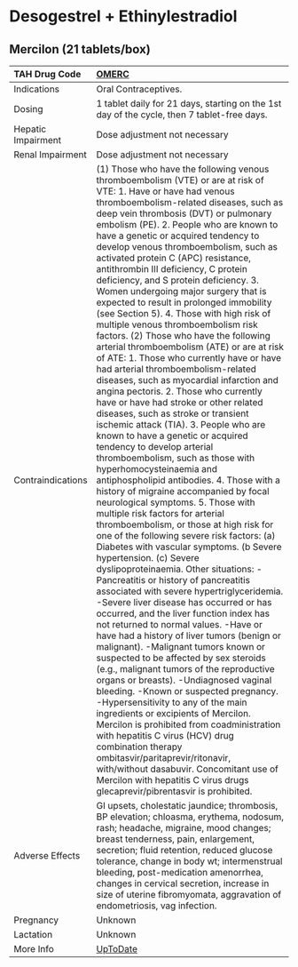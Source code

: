 # Desogestrel + Ethinylestradiol

## Mercilon (21 tablets/box)

| TAH Drug Code      | [OMERC](https://www.tahsda.org.tw/drugs/hissearch.php?drug_code=OMERC)                                                                                                                                                                                                                                                                                                                                                                                                                                                                                                                                                                                                                                                                                                                                                                                                                                                                                                                                                                                                                                                                                                                                                                                                                                                                                                                                                                                                                                                                                                                                                                                                                                                                                                                                                                                                                                                                                                                                                                                                                                                                                                                                                                                                                                                              |
|:-------------------|:------------------------------------------------------------------------------------------------------------------------------------------------------------------------------------------------------------------------------------------------------------------------------------------------------------------------------------------------------------------------------------------------------------------------------------------------------------------------------------------------------------------------------------------------------------------------------------------------------------------------------------------------------------------------------------------------------------------------------------------------------------------------------------------------------------------------------------------------------------------------------------------------------------------------------------------------------------------------------------------------------------------------------------------------------------------------------------------------------------------------------------------------------------------------------------------------------------------------------------------------------------------------------------------------------------------------------------------------------------------------------------------------------------------------------------------------------------------------------------------------------------------------------------------------------------------------------------------------------------------------------------------------------------------------------------------------------------------------------------------------------------------------------------------------------------------------------------------------------------------------------------------------------------------------------------------------------------------------------------------------------------------------------------------------------------------------------------------------------------------------------------------------------------------------------------------------------------------------------------------------------------------------------------------------------------------------------------|
| Indications        | Oral Contraceptives.                                                                                                                                                                                                                                                                                                                                                                                                                                                                                                                                                                                                                                                                                                                                                                                                                                                                                                                                                                                                                                                                                                                                                                                                                                                                                                                                                                                                                                                                                                                                                                                                                                                                                                                                                                                                                                                                                                                                                                                                                                                                                                                                                                                                                                                                                                                |
| Dosing             | 1 tablet daily for 21 days, starting on the 1st day of the cycle, then 7 tablet-free days.                                                                                                                                                                                                                                                                                                                                                                                                                                                                                                                                                                                                                                                                                                                                                                                                                                                                                                                                                                                                                                                                                                                                                                                                                                                                                                                                                                                                                                                                                                                                                                                                                                                                                                                                                                                                                                                                                                                                                                                                                                                                                                                                                                                                                                          |
| Hepatic Impairment | Dose adjustment not necessary                                                                                                                                                                                                                                                                                                                                                                                                                                                                                                                                                                                                                                                                                                                                                                                                                                                                                                                                                                                                                                                                                                                                                                                                                                                                                                                                                                                                                                                                                                                                                                                                                                                                                                                                                                                                                                                                                                                                                                                                                                                                                                                                                                                                                                                                                                       |
| Renal Impairment   | Dose adjustment not necessary                                                                                                                                                                                                                                                                                                                                                                                                                                                                                                                                                                                                                                                                                                                                                                                                                                                                                                                                                                                                                                                                                                                                                                                                                                                                                                                                                                                                                                                                                                                                                                                                                                                                                                                                                                                                                                                                                                                                                                                                                                                                                                                                                                                                                                                                                                       |
| Contraindications  | (1) Those who have the following venous thromboembolism (VTE) or are at risk of VTE: 1. Have or have had venous thromboembolism-related diseases, such as deep vein thrombosis (DVT) or pulmonary embolism (PE). 2. People who are known to have a genetic or acquired tendency to develop venous thromboembolism, such as activated protein C (APC) resistance, antithrombin III deficiency, C protein deficiency, and S protein deficiency. 3. Women undergoing major surgery that is expected to result in prolonged immobility (see Section 5). 4. Those with high risk of multiple venous thromboembolism risk factors. (2) Those who have the following arterial thromboembolism (ATE) or are at risk of ATE: 1. Those who currently have or have had arterial thromboembolism-related diseases, such as myocardial infarction and angina pectoris. 2. Those who currently have or have had stroke or other related diseases, such as stroke or transient ischemic attack (TIA). 3. People who are known to have a genetic or acquired tendency to develop arterial thromboembolism, such as those with hyperhomocysteinaemia and antiphospholipid antibodies. 4. Those with a history of migraine accompanied by focal neurological symptoms. 5. Those with multiple risk factors for arterial thromboembolism, or those at high risk for one of the following severe risk factors: (a) Diabetes with vascular symptoms. (b Severe hypertension. (c) Severe dyslipoproteinaemia. Other situations: -Pancreatitis or history of pancreatitis associated with severe hypertriglyceridemia. -Severe liver disease has occurred or has occurred, and the liver function index has not returned to normal values. -Have or have had a history of liver tumors (benign or malignant). -Malignant tumors known or suspected to be affected by sex steroids (e.g., malignant tumors of the reproductive organs or breasts). -Undiagnosed vaginal bleeding. -Known or suspected pregnancy. -Hypersensitivity to any of the main ingredients or excipients of Mercilon. Mercilon is prohibited from coadministration with hepatitis C virus (HCV) drug combination therapy ombitasvir/paritaprevir/ritonavir, with/without dasabuvir. Concomitant use of Mercilon with hepatitis C virus drugs glecaprevir/pibrentasvir is prohibited. |
| Adverse Effects    | GI upsets, cholestatic jaundice; thrombosis, BP elevation; chloasma, erythema, nodosum, rash; headache, migraine, mood changes; breast tenderness, pain, enlargement, secretion; fluid retention, reduced glucose tolerance, change in body wt; intermenstrual bleeding, post-medication amenorrhea, changes in cervical secretion, increase in size of uterine fibromyomata, aggravation of endometriosis, vag infection.                                                                                                                                                                                                                                                                                                                                                                                                                                                                                                                                                                                                                                                                                                                                                                                                                                                                                                                                                                                                                                                                                                                                                                                                                                                                                                                                                                                                                                                                                                                                                                                                                                                                                                                                                                                                                                                                                                          |
| Pregnancy          | Unknown                                                                                                                                                                                                                                                                                                                                                                                                                                                                                                                                                                                                                                                                                                                                                                                                                                                                                                                                                                                                                                                                                                                                                                                                                                                                                                                                                                                                                                                                                                                                                                                                                                                                                                                                                                                                                                                                                                                                                                                                                                                                                                                                                                                                                                                                                                                             |
| Lactation          | Unknown                                                                                                                                                                                                                                                                                                                                                                                                                                                                                                                                                                                                                                                                                                                                                                                                                                                                                                                                                                                                                                                                                                                                                                                                                                                                                                                                                                                                                                                                                                                                                                                                                                                                                                                                                                                                                                                                                                                                                                                                                                                                                                                                                                                                                                                                                                                             |
| More Info          | [UpToDate](https://www.uptodate.com/contents/desogestrel-and-ethinylestradiol-drug-information)                                                                                                                                                                                                                                                                                                                                                                                                                                                                                                                                                                                                                                                                                                                                                                                                                                                                                                                                                                                                                                                                                                                                                                                                                                                                                                                                                                                                                                                                                                                                                                                                                                                                                                                                                                                                                                                                                                                                                                                                                                                                                                                                                                                                                                     |

